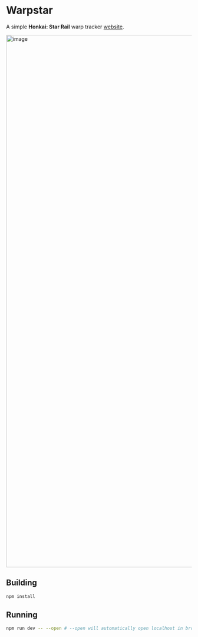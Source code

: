 # Warpstar

A simple **Honkai: Star Rail** warp tracker [website](https://warpstar.vercel.app).

<img width="1440" alt="image" src="https://github.com/hotsno/warpstar/assets/71658949/2d717f9c-5bdd-4ab0-9c3e-18d057d797d8">

## Building

```sh
npm install
```

## Running

```sh
npm run dev -- --open # --open will automatically open localhost in browser
```
